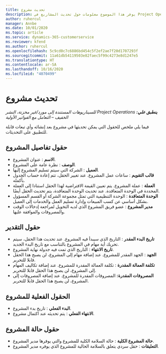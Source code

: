 ```yaml
---
title: تحديث مشروع
description: يوفر هذا الموضوع معلومات حول تحديث المشاريع في Project Operations.
author: ruhercul
manager: Annbe
ms.date: 10/01/2020
ms.topic: article
ms.service: dynamics-365-customerservice
ms.reviewer: kfend
ms.author: ruhercul
ms.openlocfilehash: 5c9cd0c7c6886bd454c5f2ef2ae7f20d1707293f
ms.sourcegitcommit: 11a61db54119503e82faec5f99c4273e8d1247e5
ms.translationtype: HT
ms.contentlocale: ar-SA
ms.lasthandoff: 10/16/2020
ms.locfileid: "4070499"
---
```

# <a name="update-a-project"></a>تحديث مشروع

_**ينطبق علي:** ‏‫Project Operations للسيناريوهات المستندة إلى مورد/غير مخزنة‬، ‏‫النشر الخفيف – التعامل مع الفواتير الأولية‬_

فيما يلي ملخص للحقول التي يمكن تحديثها في مشروع بعد إنشائه وأي تبعات قابلة للتطبيق على التحديثات.

## <a name="project-detail-fields"></a>حقول تفاصيل المشروع

- **الاسم** : عنوان المشروع.
- **الوصف** : نظرة عامة على المشروع.
- **العميل** : الشركة التي سيتم تسليم المشروع إليها.
- **قالب التقويم** : ساعات عمل المشروع. عند تغيير الحقل، تتم إعادة حساب الجدول بأكمله.
- **العملة** : عملة المشروع. يتم تعيين القيمة الافتراضية لهذا الحقل استنادا إلى العملة المحددة في الوحدة المتعاقدة. عند تحديث الوحدة المتعاقدة، يتم تحديث الحقل أيضًا.
- **الوحدة المتعاقدة** : الوحدة التنظيمية التي تمثل مجموعة الشركة أو القسم المسؤول بشكل أساسي عن كسب المبيعات وإدارة تسليم العمل والخدمات إلى العميل. 
- **مدير المشروع** : عضو فريق المشروع الذي لديه التخويل لمراجعة إدخالات الوقت والمصروفات والموافقة عليها.

## <a name="estimate-fields"></a>حقول التقدير

- **تاريخ البدء المقدر** : التاريخ الذي سيبدأ فيه المشروع. عند تحديث هذا الحقل، سيتم تحريك أية مهام في المشروع بالتناسب مع تاريخ البدء الجديد.
- **تاريخ الانتهاء** : التاريخ الذي تمت فيه جدولة نهاية المشروع.
- **الجهد** : الجهد المقدر للمشروع. عند إضافة مهام إلى المشروع، لن يصبح هذا الحقل قابلا للتحرير.
- **تكلفة العمالة المقدرة** : تكلفة العمالة المقدرة للمشروع. عند إضافة تكاليف المهام إلى المشروع، لن يصبح هذا الحقل قابلا للتحرير.
- **المصروفات المقدرة:** المصروفات المقدرة للمشروع. عند إضافة المصروفات إلى المشروع، لن يصبح هذا الحقل قابلا للتحرير.

## <a name="project-actual-fields"></a>الحقول الفعلية للمشروع
- **البدء الفعلي** : تاريخ بدء المشروع.
- **الانتهاء الفعلي** : يتم تحديثه عند اكتمال مشروع.

## <a name="project-status-fields"></a>حقول حالة المشروع

- **حالة المشروع الكلية** : حالة السلامة الكلية للمشروع والتي يوفرها مدير المشروع.
- **التعليقات** : حقل سردي يتعلق بالسلامة الحالية للمشروع الذي يوفره مدير المشروع.

